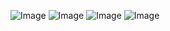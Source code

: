 ![Image](https://github.com/user-attachments/assets/59d96a73-e1c7-4813-93ad-973412820130)
![Image](https://github.com/user-attachments/assets/1c92efc7-875c-4a6a-9ecc-14ff3a0bb644)
![Image](https://github.com/user-attachments/assets/3df8c7a0-56ce-4a4f-a122-c49c486f17af)
![Image](https://github.com/user-attachments/assets/61ac3e55-6ed3-46c1-b485-3653c5abcea6)
